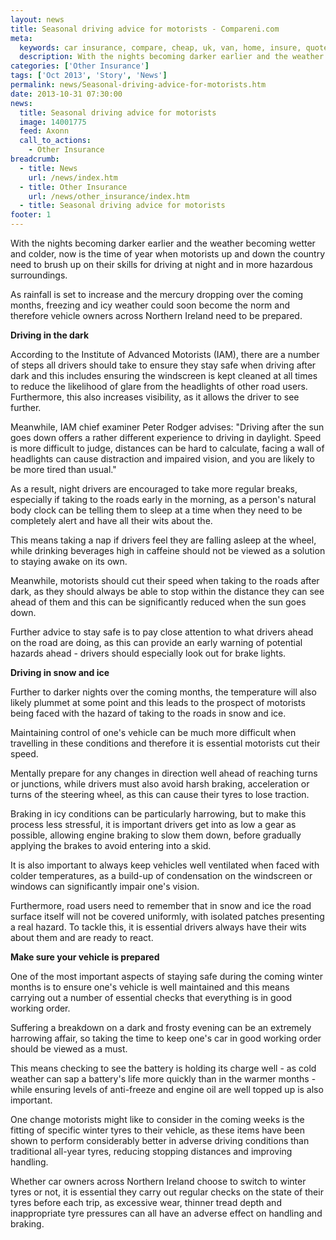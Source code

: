 ```yaml
---
layout: news
title: Seasonal driving advice for motorists - Compareni.com
meta:
  keywords: car insurance, compare, cheap, uk, van, home, insure, quotes, online, comparison, bike, loans, life
  description: With the nights becoming darker earlier and the weather becoming wetter and colder, now is the time of year when motorists up and down the country need to brush up on their skills for driving at night and in more hazardous surroundings
categories: ['Other Insurance']
tags: ['Oct 2013', 'Story', 'News']
permalink: news/Seasonal-driving-advice-for-motorists.htm
date: 2013-10-31 07:30:00
news:
  title: Seasonal driving advice for motorists
  image: 14001775
  feed: Axonn
  call_to_actions:
    - Other Insurance
breadcrumb:
  - title: News
    url: /news/index.htm
  - title: Other Insurance
    url: /news/other_insurance/index.htm
  - title: Seasonal driving advice for motorists
footer: 1
---
```


With the nights becoming darker earlier and the weather becoming wetter and colder, now is the time of year when motorists up and down the country need to brush up on their skills for driving at night and in more hazardous surroundings.

As rainfall is set to increase and the mercury dropping over the coming months, freezing and icy weather could soon become the norm and therefore vehicle owners across Northern Ireland need to be prepared.

<strong>Driving in the dark</strong>

According to the Institute of Advanced Motorists (IAM), there are a number of steps all drivers should take to ensure they stay safe when driving after dark and this includes ensuring the windscreen is kept cleaned at all times to reduce the likelihood of glare from the headlights of other road users. Furthermore, this also increases visibility, as it allows the driver to see further.

Meanwhile, IAM chief examiner Peter Rodger advises: &quot;Driving after the sun goes down offers a rather different experience to driving in daylight. Speed is more difficult to judge, distances can be hard to calculate, facing a wall of headlights can cause distraction and impaired vision, and you are likely to be more tired than usual.&quot;

As a result, night drivers are encouraged to take more regular breaks, especially if taking to the roads early in the morning, as a person&#39;s natural body clock can be telling them to sleep at a time when they need to be completely alert and have all their wits about the.

This means taking a nap if drivers feel they are falling asleep at the wheel, while drinking beverages high in caffeine should not be viewed as a solution to staying awake on its own.

Meanwhile, motorists should cut their speed when taking to the roads after dark, as they should always be able to stop within the distance they can see ahead of them and this can be significantly reduced when the sun goes down.

Further advice to stay safe is to pay close attention to what drivers ahead on the road are doing, as this can provide an early warning of potential hazards ahead - drivers should especially look out for brake lights.

<strong>Driving in snow and ice</strong>

Further to darker nights over the coming months, the temperature will also likely plummet at some point and this leads to the prospect of motorists being faced with the hazard of taking to the roads in snow and ice.

Maintaining control of one&#39;s vehicle can be much more difficult when travelling in these conditions and therefore it is essential motorists cut their speed.

Mentally prepare for any changes in direction well ahead of reaching turns or junctions, while drivers must also avoid harsh braking, acceleration or turns of the steering wheel, as this can cause their tyres to lose traction.

Braking in icy conditions can be particularly harrowing, but to make this process less stressful, it is important drivers get into as low a gear as possible, allowing engine braking to slow them down, before gradually applying the brakes to avoid entering into a skid.

It is also important to always keep vehicles well ventilated when faced with colder temperatures, as a build-up of condensation on the windscreen or windows can significantly impair one&#39;s vision.

Furthermore, road users need to remember that in snow and ice the road surface itself will not be covered uniformly, with isolated patches presenting a real hazard. To tackle this, it is essential drivers always have their wits about them and are ready to react.

<strong>Make sure your vehicle is prepared</strong>

One of the most important aspects of staying safe during the coming winter months is to ensure one&#39;s vehicle is well maintained and this means carrying out a number of essential checks that everything is in good working order.

Suffering a breakdown on a dark and frosty evening can be an extremely harrowing affair, so taking the time to keep one&#39;s car in good working order should be viewed as a must.

This means checking to see the battery is holding its charge well - as cold weather can sap a battery&#39;s life more quickly than in the warmer months - while ensuring levels of anti-freeze and engine oil are well topped up is also important.

One change motorists might like to consider in the coming weeks is the fitting of specific winter tyres to their vehicle, as these items have been shown to perform considerably better in adverse driving conditions than traditional all-year tyres, reducing stopping distances and improving handling.

Whether car owners across Northern Ireland choose to switch to winter tyres or not, it is essential they carry out regular checks on the state of their tyres before each trip, as excessive wear, thinner tread depth and inappropriate tyre pressures can all have an adverse effect on handling and braking.

